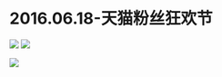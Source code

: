 # 2016.06.18-天猫粉丝狂欢节
![](https://bilicoverimg.github.io/2016/2016.06.18-天猫粉丝狂欢节.jpg)
![](https://bilicoverimg.github.io/2016/2016.06.18-天猫粉丝狂欢节%28平板截图%29.jpg)

![](https://bilicover2016.github.io/2016.06.18.jpg)